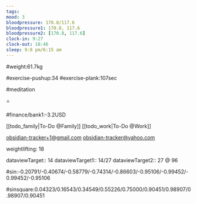 ```yaml
---
tags: 
mood: 3
bloodpressure: 170.8/117.6
bloodpressure1: 170.8, 117.6
bloodpressure2: [170.8, 117.6]
clock-in: 9:27
clock-out: 18:46
sleep: 9:8 pm/6:15 am
---
```


#weight:61.7kg

#exercise-pushup:34
#exercise-plank:107sec

#meditation

⭐

#finance/bank1:-3.2USD

[[todo_family|To-Do @Family]]
[[todo_work|To-Do @Work]]

obsidian-tracker+1@gmail.com
obsidian-tracker@yahoo.com

weightlifting: 18

dataviewTarget:: 14
dataviewTarget1:: 14/27
dataviewTarget2:: 27 @ 96

#sin:-0.20791/-0.40674/-0.58779/-0.74314/-0.86603/-0.95106/-0.99452/-0.99452/-0.95106

#sinsquare:0.04323/0.16543/0.34549/0.55226/0.75000/0.90451/0.98907/0.98907/0.90451

